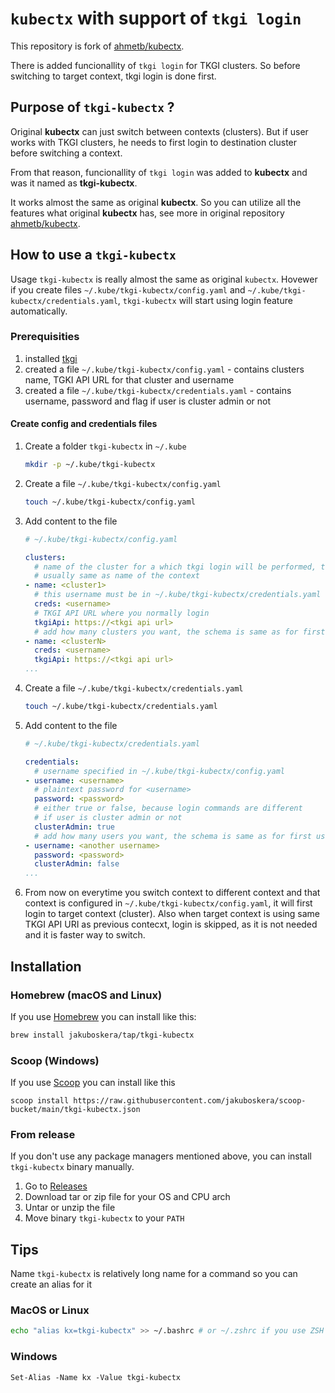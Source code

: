 # `kubectx` with support of `tkgi login`

This repository is fork of [ahmetb/kubectx](https://github.com/ahmetb/kubectx).

There is added funcionallity of `tkgi login` for TKGI clusters.
So before switching to target context, tkgi login is done first.

## Purpose of `tkgi-kubectx` ?

Original **kubectx** can just switch between contexts (clusters). But if user
works with TKGI clusters, he needs to first login to destination cluster before
switching a context.

From that reason, funcionallity of `tkgi login` was added to **kubectx** and was it
named as **tkgi-kubectx**.

It works almost the same as original **kubectx**. So you can utilize all the features
what original **kubectx** has, see more in original repository
[ahmetb/kubectx](https://github.com/ahmetb/kubectx).

## How to use a `tkgi-kubectx`

Usage `tkgi-kubectx` is really almost the same as original `kubectx`.
Hovewer if you create files `~/.kube/tkgi-kubectx/config.yaml` and `~/.kube/tkgi-kubectx/credentials.yaml`,
`tkgi-kubectx` will start using login feature automatically.

### Prerequisities

1. installed [tkgi](https://docs.pivotal.io/tkgi/1-13/installing-cli.html)
1. created a file `~/.kube/tkgi-kubectx/config.yaml` - contains clusters name, TGKI API URL for that cluster and username
1. created a file `~/.kube/tkgi-kubectx/credentials.yaml` - contains username, password and flag if user is cluster admin or not

#### Create config and credentials files

1. Create a folder `tkgi-kubectx` in `~/.kube`

    ```bash
    mkdir -p ~/.kube/tkgi-kubectx
    ```

1. Create a file `~/.kube/tkgi-kubectx/config.yaml`

    ```bash
    touch ~/.kube/tkgi-kubectx/config.yaml
    ```

1. Add content to the file

    ```yaml
    # ~/.kube/tkgi-kubectx/config.yaml

    clusters:
      # name of the cluster for a which tkgi login will be performed, the name is
      # usually same as name of the context
    - name: <cluster1>
      # this username must be in ~/.kube/tkgi-kubectx/credentials.yaml
      creds: <username>
      # TKGI API URL where you normally login
      tkgiApi: https://<tkgi api url>
      # add how many clusters you want, the schema is same as for first cluster
    - name: <clusterN>
      creds: <username>
      tkgiApi: https://<tkgi api url>
    ...
    ```

1. Create a file `~/.kube/tkgi-kubectx/credentials.yaml`

    ```bash
    touch ~/.kube/tkgi-kubectx/credentials.yaml
    ```

1. Add content to the file

    ```yaml
    # ~/.kube/tkgi-kubectx/credentials.yaml

    credentials:
      # username specified in ~/.kube/tkgi-kubectx/config.yaml
    - username: <username>
      # plaintext password for <username>
      password: <password>
      # either true or false, because login commands are different
      # if user is cluster admin or not
      clusterAdmin: true
      # add how many users you want, the schema is same as for first username
    - username: <another username>
      password: <password>
      clusterAdmin: false
    ...
    ```

1. From now on everytime you switch context to different context and that context is configured
   in  `~/.kube/tkgi-kubectx/config.yaml`, it will first login to target context (cluster).
   Also when target context is using same TKGI API URI as previous contecxt, login is skipped,
   as it is not needed and it is faster way to switch.

## Installation

### Homebrew (macOS and Linux)

If you use [Homebrew](https://brew.sh/) you can install like this:

```sh
brew install jakuboskera/tap/tkgi-kubectx
```

### Scoop (Windows)

If you use [Scoop](https://scoop.sh) you can install like this

```pwsh
scoop install https://raw.githubusercontent.com/jakuboskera/scoop-bucket/main/tkgi-kubectx.json
```

### From release

If you don't use any package managers mentioned above, you can install `tkgi-kubectx` binary manually.

1. Go to [Releases](https://github.com/jakuboskera/tkgi-kubectx/releases)
1. Download tar or zip file for your OS and CPU arch
1. Untar or unzip the file
1. Move binary `tkgi-kubectx` to your `PATH`

## Tips

Name `tkgi-kubectx` is relatively long name for a command so you can create an alias for it

### MacOS or Linux

```bash
echo "alias kx=tkgi-kubectx" >> ~/.bashrc # or ~/.zshrc if you use ZSH
```

### Windows

```pwsh
Set-Alias -Name kx -Value tkgi-kubectx
```